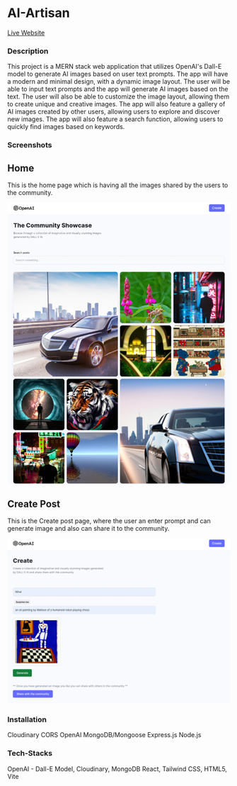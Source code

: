 # AI-Artisan


[Live Website](https://ai-artisannihal.netlify.app/)


### Description 
This project is a MERN stack web application that utilizes OpenAI's Dall-E model to generate AI images based on user text prompts. The app will have a modern and minimal design, with a dynamic image layout. The user will be able to input text prompts and the app will generate AI images based on the text. The user will also be able to customize the image layout, allowing them to create unique and creative images. The app will also feature a gallery of AI images created by other users, allowing users to explore and discover new images. The app will also feature a search function, allowing users to quickly find images based on keywords.

### Screenshots

## Home

This is the home page which is having all the images shared by the users to the community.

![App Screenshots](./client/src/assets/home.jpeg)

## Create Post 

This is the Create post page, where the user an enter prompt and can generate image and also can share it to the community.

![App Screenshots](./client/src/assets/create.jpeg)

### Installation
Cloudinary
CORS
OpenAI
MongoDB/Mongoose
Express.js
Node.js


### Tech-Stacks
OpenAI - Dall-E Model,
Cloudinary,
MongoDB
React,
Tailwind CSS,
HTML5,
Vite
